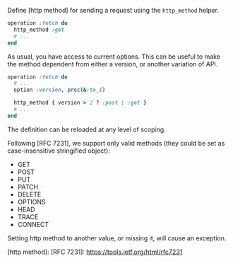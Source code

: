 Define [http method] for sending a request using the `http_method` helper.

```ruby
operation :fetch do
  http_method :get
  # ...
end
```

As usual, you have access to current options. This can be useful to make the method dependent from either a version, or another variation of API.

```ruby
operation :fetch do
  # ...
  option :version, proc(&:to_i)

  http_method { version > 2 ? :post : :get }
  # ...
end
```

The definition can be reloaded at any level of scoping.

Following [RFC 7231], we support only valid methods (they could be set as case-insensitive stringified object):

- GET
- POST
- PUT
- PATCH
- DELETE
- OPTIONS
- HEAD
- TRACE
- CONNECT

Setting http method to another value, or missing it, will cause an exception.

[http method]: 
[RFC 7231]: https://tools.ietf.org/html/rfc7231